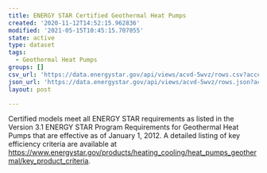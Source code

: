 ```yaml
---
title: ENERGY STAR Certified Geothermal Heat Pumps
created: '2020-11-12T14:52:15.962836'
modified: '2021-05-15T10:45:15.707055'
state: active
type: dataset
tags:
  - Geothermal Heat Pumps
groups: []
csv_url: 'https://data.energystar.gov/api/views/acvd-5wvz/rows.csv?accessType=DOWNLOAD'
json_url: 'https://data.energystar.gov/api/views/acvd-5wvz/rows.json?accessType=DOWNLOAD'
layout: post

---
```

Certified models meet all ENERGY STAR requirements as listed in the Version 3.1 ENERGY STAR Program Requirements for Geothermal Heat Pumps that are effective as of January 1, 2012. A detailed listing of key efficiency criteria are available at https://www.energystar.gov/products/heating_cooling/heat_pumps_geothermal/key_product_criteria.
